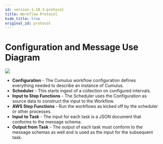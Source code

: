 ```yaml
---
id: version-1.10.3-protocol
title: Workflow Protocol
hide_title: true
original_id: protocol
---
```


# Configuration and Message Use Diagram

![](assets/cumulus_configuration_and_message_schema_diagram.png)

* **Configuration** - The Cumulus workflow configuration defines everything needed to describe an instance of Cumulus.
* **Scheduler** - This starts ingest of a collection on configured intervals.
* **Input to Step Functions** - The Scheduler uses the Configuration as source data to construct the input to the Workflow.
* **AWS Step Functions** - Run the workflows as kicked off by the scheduler or other processes.
* **Input to Task** - The input for each task is a JSON document that conforms to the message schema.
* **Output from Task** - The output of each task must conform to the message schemas as well and is used as the input for the subsequent task.


